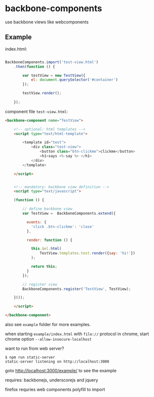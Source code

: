 # backbone-components

use backbone views like webcomponents

## Example

index.html:

```js

BackboneComponents.import('test-view.html')
	.then(function () {

		var testView = new TestView({
			el: document.querySelector('#container')
		});

		testView.render();
		
	});

```

component file `test-view.html`:

```html
<backbone-component name="TestView">

	<!-- optional: html templates -->
	<script type="text/html-template">

 		<template id="test">
 			<div class="test-view">
				<button class="btn-clickme">clickme</button>
				<h1>says <%-say %> </h1> 			
			</div>
 		</template>

	</script>


	<!-- mandatory: backbone view definition -->
	<script type="text/javascript">

	(function () {

		// define backbone view
		var TestView = 	BackboneComponents.extend({

		  events: {
		    'click .btn-clickme': 'close'
		  },

		  render: function () {

		    this.$el.html(
	    		TestView.templates.test.render({say: 'hi!'})
	    	);

	    	return this;
		  }
		});

		// register view
		BackboneComponents.register('TestView', TestView);

	}());

	</script>

</backbone-component>

```

also see `example` folder for more examples.

when starting `example/index.html` with `file://` protocol in chrome, start chrome option `--allow-insecure-localhost` 

want to run from web server? 

```
$ npm run static-server
static-server listening on http://localhost:3000
```

goto [http://localhost:3000/example/](http://localhost:3000/example/) to see the example

requires: backbonejs, underscorejs and jquery

firefox requries web components polyfill to import 